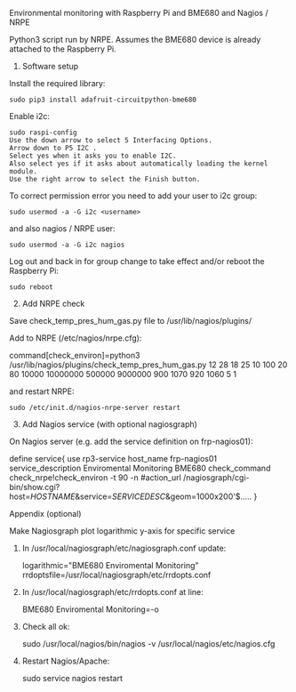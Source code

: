 Environmental monitoring with Raspberry Pi and BME680 and Nagios / NRPE

Python3 script run by NRPE. Assumes the BME680 device is already attached to the Raspberry Pi.

1. Software setup
 
Install the required library:

    sudo pip3 install adafruit-circuitpython-bme680 

Enable i2c:

    sudo raspi-config
    Use the down arrow to select 5 Interfacing Options.
    Arrow down to P5 I2C .
    Select yes when it asks you to enable I2C.
    Also select yes if it asks about automatically loading the kernel module.
    Use the right arrow to select the Finish button.

To correct permission error you need to add your user to i2c group:

    sudo usermod -a -G i2c <username> 

and also nagios / NRPE user:

    sudo usermod -a -G i2c nagios 

Log out and back in for group change to take effect and/or reboot the Raspberry Pi:

    sudo reboot 
    
2. Add NRPE check

Save check_temp_pres_hum_gas.py file to /usr/lib/nagios/plugins/
 
Add to NRPE (/etc/nagios/nrpe.cfg):

command[check_environ]=python3 /usr/lib/nagios/plugins/check_temp_pres_hum_gas.py 12 28 18 25 10 100 20 80 10000 10000000 500000 9000000 900 1070 920 1060 5 1

and restart NRPE:

    sudo /etc/init.d/nagios-nrpe-server restart 
    
3. Add Nagios service (with optional nagiosgraph)

On Nagios server (e.g. add the service definition on frp-nagios01):

define service{
        use                     rp3-service
        host_name               frp-nagios01
        service_description     Enviromental Monitoring BME680
        check_command           check_nrpe!check_environ -t 90 -n
        #action_url              /nagiosgraph/cgi-bin/show.cgi?host=$HOSTNAME$&service=$SERVICEDESC$&geom=1000x200'$.....
        }
        
Appendix (optional)

 Make Nagiosgraph plot logarithmic y-axis for specific service

1. In /usr/local/nagiosgraph/etc/nagiosgraph.conf update:

    logarithmic="BME680 Enviromental Monitoring"
    rrdoptsfile=/usr/local/nagiosgraph/etc/rrdopts.conf 

2. In /usr/local/nagiosgraph/etc/rrdopts.conf at line:

    BME680 Enviromental Monitoring=-o 

3. Check all ok:

    sudo /usr/local/nagios/bin/nagios -v /usr/local/nagios/etc/nagios.cfg 

4. Restart Nagios/Apache:

    sudo service nagios restart 

